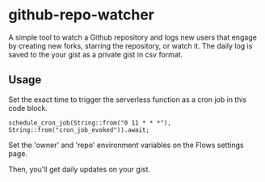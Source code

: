 # github-repo-watcher

A simple tool to watch a Github repository and logs new users that engage by creating new forks, starring the repository, or watch it. The daily log is saved to the your gist as a private gist in csv format.


## Usage

Set the exact time to trigger the serverless function as a cron job in this code block.


```
schedule_cron_job(String::from("0 11 * * *"), String::from("cron_job_evoked")).await;
```

Set the 'owner' and 'repo' environment variables on the Flows settings page.


Then, you'll get daily updates on your gist.
